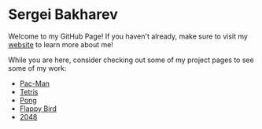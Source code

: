 # Sergei Bakharev
Welcome to my GitHub Page! If you haven't already, make sure to visit my [website](https://sergeibak.github.io/PersonalWebsite/) to learn more about me!     

While you are here, consider checking out some of my project pages to see some of my work:
- [Pac-Man](https://github.com/SergeiBak/Pac-Man)
- [Tetris](https://github.com/SergeiBak/Tetris)
- [Pong](https://github.com/SergeiBak/Pong)
- [Flappy Bird](https://github.com/SergeiBak/FlappyBird)
- [2048](https://github.com/SergeiBak/2048)
